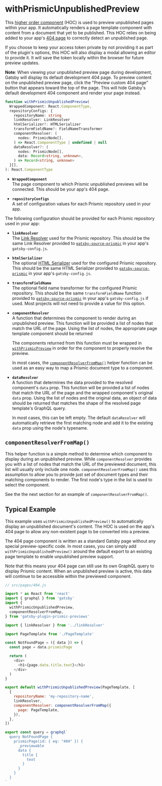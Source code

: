 # withPrismicUnpublishedPreview

This [higher order component][hoc] (HOC) is used to preview unpublished pages
within your app. It automatically renders a page template component with content
from a document that yet to be published. This HOC relies on being added to your
app's
[404 page](https://www.gatsbyjs.com/docs/how-to/adding-common-features/add-404-page/)
to correctly detect an unpublished page.

If you choose to keep your access token private by not providing it as part of
the plugin's options, this HOC will also display a modal allowing an editor to
provide it. It will save the token locally within the browser for future preview
updates.

**Note**: When viewing your unpublished preview page during development, Gatsby
will display its default development 404 page. To preview content on the
unpublished preview page, click the "Preview custom 404 page" button that
appears toward the top of the page. This will hide Gatsby's default development
404 component and render your page instead.

```typescript
function withPrismicUnpublishedPreview(
  WrappedComponent: React.ComponentType,
  repositoryConfigs: {
    repositoryName: string
    linkResolver: LinkResolver
    htmlSerializer?: HTMLSerializer
    transformFieldName?: FieldNameTransformer
    componentResolver: (
      nodes: PrismicNode[],
    ) => React.ComponentType | undefined | null
    dataResolver?: (
      nodes: PrismicNode[],
      data: Record<string, unknown>,
    ) => Record<string, unknown>
  }[],
): React.ComponentType
```

- **`WrappedComponent`**<br/>The page component to which Prismic unpublished
  previews will be connected. This should be your app's 404 page.

- **`repositoryConfigs`**<br/>A set of configuration values for each Prismic
  repository used in your app.

The following configuration should be provided for each Prismic repository used
in your app:

- **`linkResolver`**<br/>The [Link Resolver][link-resolver] used for the Prismic
  repository. This should be the same Link Resolver provided to
  [`gatsby-source-prismic`][gsp] in your app's `gatsby-config.js`.

- **`htmlSerializer`**<br/>The optional [HTML Serializer][html-serializer] used
  for the configured Prismic repository. This should be the same HTML Serializer
  provided to [`gatsby-source-prismic`][gsp] in your app's `gatsby-config.js`.

- **`transformFieldName`**<br/>The optional field name transformer for the
  configured Prismic repository. This should be the same `transformFieldName`
  function provided to [`gatsby-source-prismic`][gsp] in your app's
  `gatsby-config.js` if used. Most projects will not need to provide a value for
  this option.

- **`componentResolver`**<br/>A function that determines the component to render
  during an unpublished preview. This function will be provided a list of nodes
  that match the URL of the page. Using the list of nodes, the appropriate page
  template component should be returned

  The components returned from this function must be wrapped in
  [`withPrismicPreview`](./api-withPrismicPreview.md) in order for the component
  to properly resolve the preview.

  In most cases, the [`componentResolverFromMap()`](#componentResolverFromMap)
  helper function can be used as an easy way to map a Prismic document type to a
  component.

- **`dataResolver`**<br/>A function that determines the data provided to the
  resolved component's `data` prop. This function will be provided a list of
  nodes that match the URL of the page and the wrapped component's original
  `data` prop. Using the list of nodes and the original data, an object of data
  should be returned that matches the shape of the resolved page template's
  GraphQL query.

  In most cases, this can be left empty. The default `dataResolver` will
  automatically retrieve the first matching node and add it to the existing
  `data` prop using the node's typename.

## `componentResolverFromMap()`

This helper function is a simple method to determine which component to display
during an unpublished preview. While `componentResolver` provides you with a
list of nodes that match the URL of the previewed document, this list will
usually only include one node. `componentResolverFromMap()` uses this assumption
to allow you to provide just set of document types and their matching components
to render. The first node's type in the list is used to select the component.

See the the next section for an example of `componentResolverFromMap()`.

## Typical Example

This example uses `withPrismicUnpublishedPreview()` to automatically display an
unpublished document's content. The HOC is used on the app's 404 page to allow
any non-existent page to be converted into a preview.

The 404 page component is written as a standard Gatsby page without any special
preview-specific code. In most cases, you can simply add
`withPrismicUnpublishedPreview()` around the default export to an existing page
template to enable unpublished preview support.

Note that this means your 404 page can still use its own GraphQL query to
display Prismic content. When an unpublished preview is active, this data will
continue to be accessible within the previewed component.

```javascript
// src/pages/404.js

import * as React from 'react'
import { graphql } from 'gatsby'
import {
  withPrismicUnpublishedPreview,
  componentResolverFromMap,
} from 'gatsby-plugin-prismic-previews'

import { linkResolver } from '../linkResolver'

import PageTemplate from './PageTemplate'

const NotFoundPage = ({ data }) => {
  const page = data.prismicPage

  return (
    <div>
      <h1>{page.data.title.text}</h1>
    </div>
  )
}

export default withPrismicUnpublishedPreview(PageTemplate, [
  {
    repositoryName: 'my-repository-name',
    linkResolver,
    componentResolver: componentResolverFromMap({
      page: PageTemplate,
    }),
  },
])

export const query = graphql`
  query NotFoundPage {
    prismicPage(id: { eq: "404" }) {
      _previewable
      data {
        title {
          text
        }
      }
    }
  }
`
```

[hoc]: https://reactjs.org/docs/higher-order-components.html
[link-resolver]: https://prismic.io/docs/technologies/link-resolver-gatsby
[gsp]: https://github.com/angeloashmore/gatsby-source-prismic
[html-serializer]:
  https://prismic.io/docs/technologies/html-serializer-javascript
[usemergeprismicpreviewdata]: ./useMergePrismicPreviewData.md
